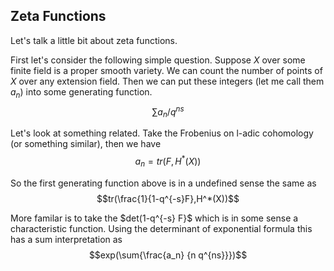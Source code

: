 ## Zeta Functions

Let's talk a little bit about zeta functions.

First let's consider the following simple question. Suppose $X$ over some finite field is a proper smooth variety. We can count the number of points of $X$ over any extension field. Then we can put these integers (let me call them $a_n$) into some generating function.
$$\sum{a_n/q^{ns}}$$

Let's look at something related. Take the Frobenius on l-adic cohomology (or something similar), then we have 
$$a_n = tr(F,H^*(X))$$

So the first generating function above is in a undefined sense the same as 
$$tr(\frac{1}{1-q^{-s}F},H^*(X))$$

More familar is to take the $det(1-q^{-s} F}$ which is in some sense a characteristic function.
Using the determinant of exponential formula this has a sum interpretation as
$$exp(\sum{\frac{a_n} {n q^{ns}}})$$
